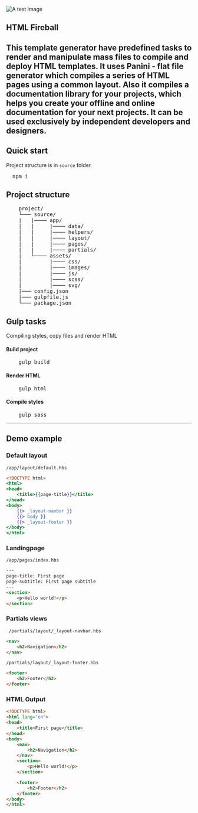 ![A test image](http://www.elathemes.com/assets/images/fireball.png) 

## HTML Fireball
This template generator have predefined tasks to render and manipulate mass files to compile and deploy HTML templates. It uses Panini - flat file generator which compiles a series of HTML pages using a common layout. Also it compiles a documentation library for your projects, which helps you create your offline and online documentation for your next projects. It can be used exclusively by independent developers and designers.
---------------
## Quick start
Project structure is in <code>source</code> folder.

<pre>
  npm i
</pre>

## Project structure

<pre>
    project/
    └─── source/
    |   |──── app/
    |   |     |──── data/
    |   |     |──── helpers/
    |   |     |──── layout/
    |   |     |──── pages/
    |   |     |──── partials/
    |   └──── assets/
    |         |──── css/
    |         |──── images/
    |         |──── js/
    |         |──── scss/
    |         |──── svg/
    |─── config.json
    |─── gulpfile.js
    └─── package.json
</pre>

## Gulp tasks
Compiling styles, copy files and render HTML

#### Build project

<pre>
    gulp build
</pre>

#### Render HTML

<pre>
    gulp html
</pre>

#### Compile styles

<pre>
    gulp sass
</pre>

---------------

## Demo example

### Default layout
<code>/app/layout/default.hbs</code>

```handlebars
<!DOCTYPE html>
<html>
<head>
    <title>{{page-title}}</title>
</head>
<body>
    {{> _layout-navbar }}  
    {{> body }} 
    {{> _layout-footer }}   
</body>
</html>
```

### Landingpage 
<code>/app/pages/index.hbs</code>
```html
---
page-title: First page
page-subtitle: First page subtitle
---
<section>
    <p>Hello world!</p>
</section>
```

### Partials views
<code> /partials/layout/_layout-navbar.hbs</code>

```html
<nav>
    <h2>Navigation</h2>
</nav>
```

<code>/partials/layout/_layout-footer.hbs</code>
```html
<footer>
    <h2>Footer</h2>
</footer>
```

### HTML Output
```html
<!DOCTYPE html>
<html lang="en">
<head>
    <title>First page</title>
</head>
<body>
    <nav>
        <h2>Navigation</h2>
    </nav>
    <section>
        <p>Hello world!</p>
    </section>

    <footer>
        <h2>Footer</h2>
    </footer>
</body>
</html>
```
